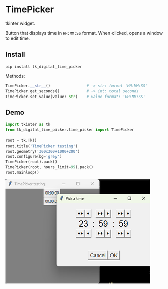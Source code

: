 # TimePicker

tkinter widget.

Button that displays time in `HH:MM:SS` format. When clicked, opens a window to edit time.

## Install

```console
pip install tk_digital_time_picker
```

Methods:
```python
TimePicker.__str__()				# -> str: format 'HH:MM:SS'
TimePicker.get_seconds()			# -> int: total seconds
TimePicker.set_value(value: str)	# value format: 'HH:MM:SS'
```

## Demo

```python
import tkinter as tk
from tk_digital_time_picker.time_picker import TimePicker

root = tk.Tk()
root.title('TimePicker testing')
root.geometry('300x300+1000+200')
root.configure(bg='grey')
TimePicker(root).pack()
TimePicker(root, hours_limit=99).pack()
root.mainloop()
```

![TimePicker test](https://raw.githubusercontent.com/yannprada/tk_time_picker/987f5785e7991f41b44a87a61cbf15af99572c24/test.png?token=GHSAT0AAAAAADF74VLDJ77HK4HTOU7ELLZO2D6BM6A "TimePicker test")
